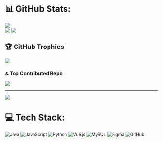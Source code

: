 # 📊 GitHub Stats:
![](https://github-readme-stats.vercel.app/api?username=Alissonn1325&theme=neon&hide_border=false&include_all_commits=true&count_private=true)<br/>
![](https://github-readme-streak-stats.herokuapp.com/?user=Alissonn1325&theme=neon&hide_border=false)
![](https://github-readme-stats.vercel.app/api/top-langs/?username=Alissonn1325&theme=neon&hide_border=false&include_all_commits=true&count_private=true&layout=compact)

## 🏆 GitHub Trophies
![](https://github-profile-trophy.vercel.app/?username=Alissonn1325&theme=neon&no-frame=false&no-bg=true&margin-w=4)

### 🔝 Top Contributed Repo
![](https://github-contributor-stats.vercel.app/api?username=Alissonn1325&limit=5&theme=neon&combine_all_yearly_contributions=true)

---
[![](https://visitcount.itsvg.in/api?id=Alissonn1325&icon=6&color=1)](https://visitcount.itsvg.in)

# 💻 Tech Stack:
![Java](https://img.shields.io/badge/java-%23ED8B00.svg?style=for-the-badge&logo=openjdk&logoColor=white) ![JavaScript](https://img.shields.io/badge/javascript-%23323330.svg?style=for-the-badge&logo=javascript&logoColor=%23F7DF1E) ![Python](https://img.shields.io/badge/python-3670A0?style=for-the-badge&logo=python&logoColor=ffdd54) ![Vue.js](https://img.shields.io/badge/vue.js-%2335495e.svg?style=for-the-badge&logo=vuedotjs&logoColor=%234FC08D) ![MySQL](https://img.shields.io/badge/mysql-4479A1.svg?style=for-the-badge&logo=mysql&logoColor=white) ![Figma](https://img.shields.io/badge/figma-%23F24E1E.svg?style=for-the-badge&logo=figma&logoColor=white) ![GitHub](https://img.shields.io/badge/github-%23121011.svg?style=for-the-badge&logo=github&logoColor=white)

<!-- Proudly created with GPRM ( https://gprm.itsvg.in ) -->
